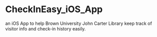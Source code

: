 # CheckInEasy_iOS_App
an iOS App to help Brown University John Carter Library keep track of visitor info and check-in history easily.
